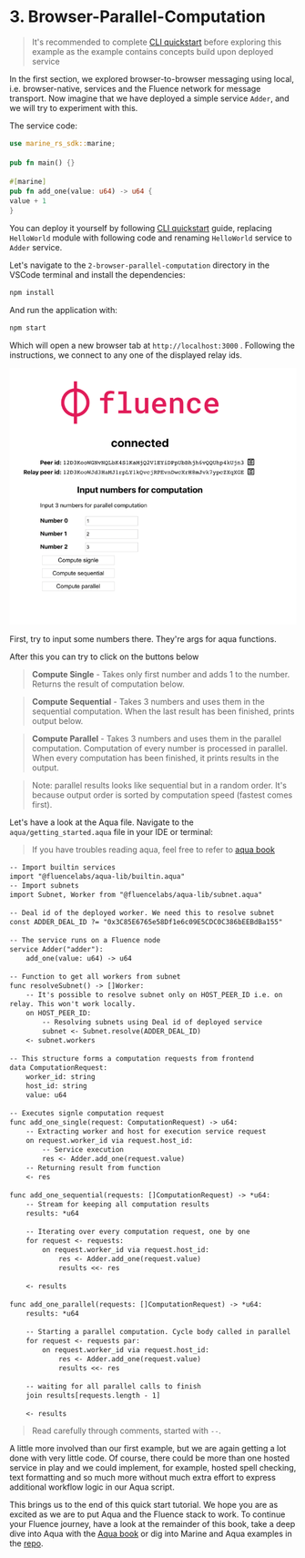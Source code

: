 # 3. Browser-Parallel-Computation

> It's recommended to complete [CLI quickstart](https://fluence.dev/docs/build/get-started) before exploring this example as the example contains concepts build upon deployed service 

In the first section, we explored browser-to-browser messaging using local, i.e. browser-native, services and the Fluence network for message transport. Now imagine that we have deployed a simple service `Adder`, and we will try to experiment with this.

The service code:

```rust
use marine_rs_sdk::marine;

pub fn main() {}

#[marine]
pub fn add_one(value: u64) -> u64 {
value + 1
}
```

You can deploy it yourself by following [CLI quickstart](https://fluence.dev/docs/build/get-started) guide, replacing `HelloWorld` module with following code and renaming `HelloWorld` service to `Adder` service.

Let's navigate to the `2-browser-parallel-computation` directory in the VSCode terminal and install the dependencies:

```sh
npm install
```

And run the application with:

```sh
npm start
```

Which will open a new browser tab at `http://localhost:3000` . Following the instructions, we connect to any one of the displayed relay ids.

![Browser To Service Implementation](./assets/Browser-Parallel-Computation.png)

First, try to input some numbers there. They're args for aqua functions.

After this you can try to click on the buttons below

> **Compute Single** - Takes only first number and adds 1 to the number. Returns the result of computation below.

> **Compute Sequential** - Takes 3 numbers and uses them in the sequential computation. When the last result has been finished, prints output below.

> **Compute Parallel** - Takes 3 numbers and uses them in the parallel computation. Computation of every number is processed in parallel. When every computation has been finished, it prints results in the output.

> Note: parallel results looks like sequential but in a random order. It's because output order is sorted by computation speed (fastest comes first).

Let's have a look at the Aqua file. Navigate to the `aqua/getting_started.aqua` file in your IDE or terminal:

> If you have troubles reading aqua, feel free to refer to [aqua book](https://fluence.dev/docs/aqua-book/introduction)

```aqua
-- Import builtin services
import "@fluencelabs/aqua-lib/builtin.aqua"
-- Import subnets
import Subnet, Worker from "@fluencelabs/aqua-lib/subnet.aqua"

-- Deal id of the deployed worker. We need this to resolve subnet 
const ADDER_DEAL_ID ?= "0x3C85E6765e58Df1e6c09E5CDC0C386bEEBdBa155"

-- The service runs on a Fluence node
service Adder("adder"):
    add_one(value: u64) -> u64

-- Function to get all workers from subnet
func resolveSubnet() -> []Worker:
    -- It's possible to resolve subnet only on HOST_PEER_ID i.e. on relay. This won't work locally.
    on HOST_PEER_ID:
        -- Resolving subnets using Deal id of deployed service
        subnet <- Subnet.resolve(ADDER_DEAL_ID)
    <- subnet.workers

-- This structure forms a computation requests from frontend
data ComputationRequest:
    worker_id: string
    host_id: string
    value: u64

-- Executes signle computation request
func add_one_single(request: ComputationRequest) -> u64:
    -- Extracting worker and host for execution service request
    on request.worker_id via request.host_id:
        -- Service execution
        res <- Adder.add_one(request.value)
    -- Returning result from function
    <- res

func add_one_sequential(requests: []ComputationRequest) -> *u64:
    -- Stream for keeping all computation results
    results: *u64

    -- Iterating over every computation request, one by one
    for request <- requests:
        on request.worker_id via request.host_id:
            res <- Adder.add_one(request.value)
            results <<- res

    <- results

func add_one_parallel(requests: []ComputationRequest) -> *u64:
    results: *u64

    -- Starting a parallel computation. Cycle body called in parallel
    for request <- requests par:
        on request.worker_id via request.host_id:
            res <- Adder.add_one(request.value)
            results <<- res

    -- waiting for all parallel calls to finish
    join results[requests.length - 1]

    <- results
```

> Read carefully through comments, started with `--`.

A little more involved than our first example, but we are again getting a lot done with very little code. Of course, there could be more than one hosted service in play and we could implement, for example, hosted spell checking, text formatting and so much more without much extra effort to express additional workflow logic in our Aqua script.

This brings us to the end of this quick start tutorial. We hope you are as excited as we are to put Aqua and the Fluence stack to work. To continue your Fluence journey, have a look at the remainder of this book, take a deep dive into Aqua with the [Aqua book](../../../aqua-book/introduction.md) or dig into Marine and Aqua examples in the [repo](https://github.com/fluencelabs/examples).
